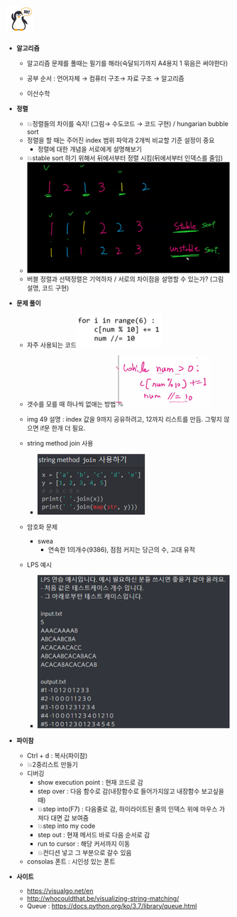 ## ![펭귄](array_1.assets/펭귄.png)

* **알고리즘**

  * 알고리즘 문제를 풀때는 필기를 해라(숙달되기까지 A4용지 1 묶음은 써야한다)

  * 공부 순서 : 언어자체 → 컴퓨터 구조→ 자료 구조 → 알고리즘

  * 이산수학

    


* **정렬**

  * 💥정렬들의 차이를 숙지! (그림→ 수도코드 → 코드 구현) / hungarian bubble sort
  * 정렬을 할 때는 주어진 index 범위 파악과 2개씩 비교할 기준 설정이 중요
    * 정렬에 대한 개념을 서로에게 설명해보기
  * 💥stable sort 하기 위해서 뒤에서부터 정렬 시킴(뒤에서부터 인덱스를 줄임)
  * ![image-20220212121753584](tip.assets/image-20220212121753584.png)
  * 버블 정렬과 선택정렬은 기억하자 / 서로의 차이점을 설명할 수 있는가? (그림 설명, 코드 구현)




* **문제 풀이**

  * 자주 사용되는 코드![image-20220212121137544](tip.assets/image-20220212121137544.png)

  * 갯수를 모를 때 하나씩 없애는 방법![image-20220212121157890](tip.assets/image-20220212121157890.png)

  * img 49 설명 : index 값을 9까지 공유하려고, 12까지 리스트를 만듬. 그렇지 않으면 if문 한개 더 필요.

  * string method join 사용

    * ![image-20220219163241227](tip.assets/image-20220219163241227.png)

  * 암호화 문제
  
    * swea
      * 연속한 1의개수(9386), 점점 커지는 당근의 수, 고대 유적
  
  * LPS 예시
  
    * ![image-20220219180536707](tip.assets/image-20220219180536707.png)
  
    



* **파이참**
  * Ctrl + d : 복사(파이참)
  * 💥2중리스트 만들기
  * 디버깅
    * show execution point : 현재 코드로 감
    * step over : 다음 함수로 감(내장함수로 들어가지않고 내장함수 보고싶을때)
    * 💥step into(F7) : 다음줄로 감, 하이라이트된 줄의 인덱스 위에 마우스 가져다 대면 값 보여줌
    * 💥step into my code
    * step out : 현재 메서드 바로 다음 순서로 감
    * run to cursor : 해당 커서까지 이동
    * 💥컨디션 넣고 그 부분으로 갈수 있음
  * consolas 폰트 : 시인성 있는 폰트

  
  
* **사이트**

  * https://visualgo.net/en
  * http://whocouldthat.be/visualizing-string-matching/
  * Queue : https://docs.python.org/ko/3.7/library/queue.html 
  
  
